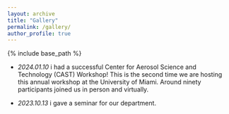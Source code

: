 ```yaml
---
layout: archive
title: "Gallery"
permalink: /gallery/
author_profile: true
---
```


{% include base_path %}

- *2024.01.10* i had a successful Center for Aerosol Science and Technology (CAST) Workshop! This is the second time we are hosting this annual workshop at the University of Miami. Around ninety participants joined us in person and virtually. 

- *2023.10.13* i gave a seminar for our department. 
